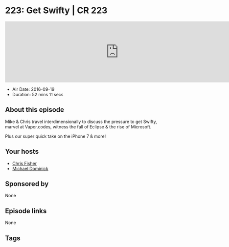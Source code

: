 # 223: Get Swifty | CR 223

<iframe src="https://player.fireside.fm/v2/MLf2ZzhC+oAVHbxRO?theme=dark" width="740" height="200" frameborder="0" scrolling="no"></iframe>

* Air Date: 2016-09-19
* Duration: 52 mins 11 secs

## About this episode

Mike & Chris travel interdimensionally to discuss the pressure to get Swifty, marvel at Vapor.codes, witness the fall of Eclipse & the rise of Microsoft.

Plus our super quick take on the iPhone 7 & more!

## Your hosts
* [Chris Fisher](https://coder.show/hosts/chrislas)
* [Michael Dominick](https://coder.show/hosts/michael)

## Sponsored by

None



## Episode links

None



## Tags

